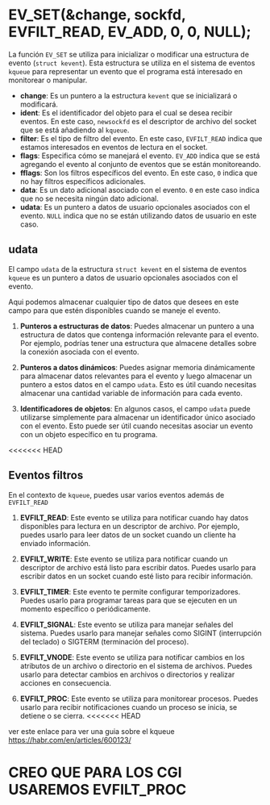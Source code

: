 
# EV_SET(&change, sockfd, EVFILT_READ, EV_ADD, 0, 0, NULL);

La función `EV_SET` se utiliza para inicializar o modificar una estructura de evento (`struct kevent`). Esta estructura se utiliza en el sistema de eventos `kqueue` para representar un evento que el programa está interesado en monitorear o manipular.


- **change**: Es un puntero a la estructura `kevent` que se inicializará o modificará.
- **ident**: Es el identificador del objeto para el cual se desea recibir eventos. En este caso, `newsockfd` es el descriptor de archivo del socket que se está añadiendo al `kqueue`.
- **filter**: Es el tipo de filtro del evento. En este caso, `EVFILT_READ` indica que estamos interesados en eventos de lectura en el socket.
- **flags**: Especifica cómo se manejará el evento. `EV_ADD` indica que se está agregando el evento al conjunto de eventos que se están monitoreando.
- **fflags**: Son los filtros específicos del evento. En este caso, `0` indica que no hay filtros específicos adicionales.
- **data**: Es un dato adicional asociado con el evento. `0` en este caso indica que no se necesita ningún dato adicional.
- **udata**: Es un puntero a datos de usuario opcionales asociados con el evento. `NULL` indica que no se están utilizando datos de usuario en este caso.

## udata

El campo `udata` de la estructura `struct kevent` en el sistema de eventos `kqueue` es un puntero a datos de usuario opcionales asociados con el evento.

Aqui podemos almacenar cualquier tipo de datos que desees en este campo para que estén disponibles cuando se maneje el evento.

1. **Punteros a estructuras de datos**: Puedes almacenar un puntero a una estructura de datos que contenga información relevante para el evento. Por ejemplo, podrías tener una estructura que almacene detalles sobre la conexión asociada con el evento.

2. **Punteros a datos dinámicos**: Puedes asignar memoria dinámicamente para almacenar datos relevantes para el evento y luego almacenar un puntero a estos datos en el campo `udata`. Esto es útil cuando necesitas almacenar una cantidad variable de información para cada evento.

3. **Identificadores de objetos**: En algunos casos, el campo `udata` puede utilizarse simplemente para almacenar un identificador único asociado con el evento. Esto puede ser útil cuando necesitas asociar un evento con un objeto específico en tu programa.

<<<<<<< HEAD


## Eventos filtros 

En el contexto de `kqueue`, puedes usar varios eventos además de `EVFILT_READ`

1. **EVFILT_READ**: Este evento se utiliza para notificar cuando hay datos disponibles para lectura en un descriptor de archivo. Por ejemplo, puedes usarlo para leer datos de un socket cuando un cliente ha enviado información.

2. **EVFILT_WRITE**: Este evento se utiliza para notificar cuando un descriptor de archivo está listo para escribir datos. Puedes usarlo para escribir datos en un socket cuando esté listo para recibir información.

3. **EVFILT_TIMER**: Este evento te permite configurar temporizadores. Puedes usarlo para programar tareas para que se ejecuten en un momento específico o periódicamente.

4. **EVFILT_SIGNAL**: Este evento se utiliza para manejar señales del sistema. Puedes usarlo para manejar señales como SIGINT (interrupción del teclado) o SIGTERM (terminación del proceso).

5. **EVFILT_VNODE**: Este evento se utiliza para notificar cambios en los atributos de un archivo o directorio en el sistema de archivos. Puedes usarlo para detectar cambios en archivos o directorios y realizar acciones en consecuencia.

6. **EVFILT_PROC**: Este evento se utiliza para monitorear procesos. Puedes usarlo para recibir notificaciones cuando un proceso se inicia, se detiene o se cierra.
<<<<<<< HEAD

ver este enlace para ver una guia sobre el kqueue
https://habr.com/en/articles/600123/


CREO QUE PARA LOS CGI USAREMOS EVFILT_PROC
=======
